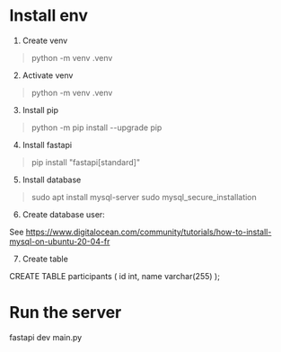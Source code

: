 

Install env
===========

1. Create venv

> python -m venv .venv

2. Activate venv

> python -m venv .venv

3. Install pip

> python -m pip install --upgrade pip

4. Install fastapi

> pip install "fastapi[standard]"

5. Install database

> sudo apt install mysql-server
> sudo mysql_secure_installation

6. Create database user:

See https://www.digitalocean.com/community/tutorials/how-to-install-mysql-on-ubuntu-20-04-fr

7. Create table

CREATE TABLE participants (
    id int,
    name varchar(255)
);

Run the server
==============

fastapi dev main.py
